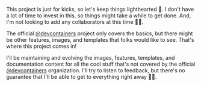 This project is just for kicks, so let's keep things lighthearted 🎉. I don't
have a lot of time to invest in this, so things might take a while to get done.
And, I'm not looking to add any collaborators at this time 🙅‍♂️.

The official [@devcontainers](https://github.com/devcontainers) project only
covers the basics, but there might be other features, images, and templates that
folks would like to see. That's where this project comes in!

I'll be maintaining and evolving the images, features, templates, and
documentation content for all the cool stuff that's not covered by the official
[@devcontainers](https://github.com/devcontainers) organization. I'll try to
listen to feedback, but there's no guarantee that I'll be able to get to
everything right away 🤷‍♂️.
